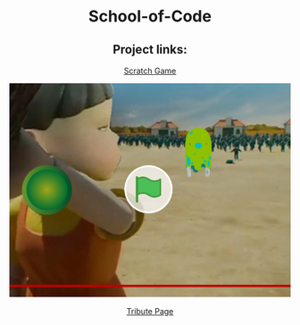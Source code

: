 <div align="center">
<h1> School-of-Code</h1>
<h2>Project links:</h2>

<a href="https://scratch.mit.edu/projects/638326038/">Scratch Game

<img src="https://github.com/Lucy-de-Rojas/School-of-Code/blob/main/Projects/ScratchGame.jpg">
</a>




<a href="https://lucy-de-rojas.github.io/tribute-page/"> Tribute Page</a>

</div>
